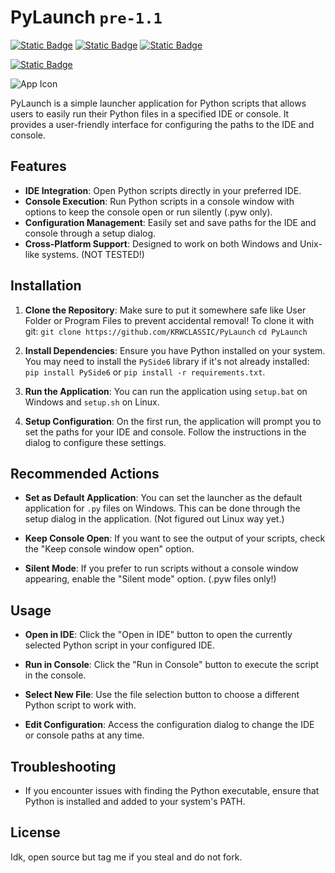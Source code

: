 # PyLaunch `pre-1.1`

[![Static Badge](https://img.shields.io/badge/Stable_Version-1.0-yellow)](https://github.com/KRWCLASSIC/PyLaunch/)
[![Static Badge](https://img.shields.io/badge/Code_Version-pre--1.1-yellow)](https://github.com/KRWCLASSIC/PyLaunch/tree/3d0765fa88b80df7ba4a9a841791e06a73186d21)
[![Static Badge](https://img.shields.io/badge/Maintainer-KRWCLASSIC-green)](https://github.com/KRWCLASSIC)

[![Static Badge](https://img.shields.io/badge/Current_State-Usable-red)](where_u_goin_dawg)

![App Icon](icon.ico)

PyLaunch is a simple launcher application for Python scripts that allows users to easily run their Python files in a specified IDE or console. It provides a user-friendly interface for configuring the paths to the IDE and console.

## Features

- **IDE Integration**: Open Python scripts directly in your preferred IDE.
- **Console Execution**: Run Python scripts in a console window with options to keep the console open or run silently (.pyw only).
- **Configuration Management**: Easily set and save paths for the IDE and console through a setup dialog.
- **Cross-Platform Support**: Designed to work on both Windows and Unix-like systems. (NOT TESTED!)

## Installation

1. **Clone the Repository**:
    Make sure to put it somewhere safe like User Folder or Program Files to prevent accidental removal! To clone it with git:
    `git clone https://github.com/KRWCLASSIC/PyLaunch`
    `cd PyLaunch`

2. **Install Dependencies**:
   Ensure you have Python installed on your system. You may need to install the `PySide6` library if it's not already installed: `pip install PySide6` or `pip install -r requirements.txt`.

3. **Run the Application**:
   You can run the application using `setup.bat` on Windows and `setup.sh` on Linux.

4. **Setup Configuration**:
   On the first run, the application will prompt you to set the paths for your IDE and console. Follow the instructions in the dialog to configure these settings.

## Recommended Actions

- **Set as Default Application**: You can set the launcher as the default application for `.py` files on Windows. This can be done through the setup dialog in the application. (Not figured out Linux way yet.)

- **Keep Console Open**: If you want to see the output of your scripts, check the "Keep console window open" option.

- **Silent Mode**: If you prefer to run scripts without a console window appearing, enable the "Silent mode" option. (.pyw files only!)

## Usage

- **Open in IDE**: Click the "Open in IDE" button to open the currently selected Python script in your configured IDE.

- **Run in Console**: Click the "Run in Console" button to execute the script in the console.

- **Select New File**: Use the file selection button to choose a different Python script to work with.

- **Edit Configuration**: Access the configuration dialog to change the IDE or console paths at any time.

## Troubleshooting

- If you encounter issues with finding the Python executable, ensure that Python is installed and added to your system's PATH.

## License

Idk, open source but tag me if you steal and do not fork.
